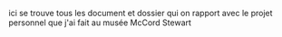 ici se trouve tous les document et dossier qui on rapport avec le projet personnel que j'ai fait au musée McCord Stewart
